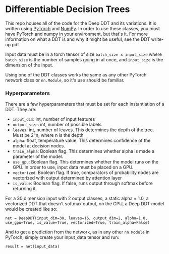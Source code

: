 # Differentiable Decision Trees

This repo houses all of the code for the Deep DDT and its variations. It is written using [PyTorch](https://pytorch.org/get-started/locally/) and [NumPy](https://www.numpy.org/). In order to use these classes, you must have PyTorch and numpy in your environment, but that's it. For more information on what a DDT is and why it might be useful, see the DDT write-up pdf.

Input data must be in a torch tensor of size `batch_size x input_size` where `batch_size` is the number of samples going in at once, and `input_size` is the dimension of the input.

Using one of the DDT classes works the same as any other PyTorch network class or `nn.Module`, so it's use should be familiar.

### Hyperparameters
There are a few hyperparameters that must be set for each instantiation of a DDT. They are:

* `input_dim`: int, number of input features
* `output_size`: int, number of possible labels
* `leaves`: int, number of leaves. This determines the depth of the tree. Must be 2^n, where n is the depth
* `alpha`: float, temperature value. This determines confidence of the model at decision nodes.
* `train_alpha`: Boolean flag. This determines whether alpha is made a parameter of the model.
* `use_gpu`: Boolean flag. This determines whether the model runs on the GPU. In order to use, input data must be placed on a GPU.
* `vectorized`: Boolean flag. If true, comparators of probability nodes are vectorized with output determined by attention layer
* `is_value`: Boolean flag. If false, runs output through softmax before returning it.

For a 30 dimension input with 2 output classes, a static alpha = 1.0, a vectorized DDT that doesn't softmax output, on the GPU, a Deep DDT model would be created like so:

```
net = DeepDDT(input_dim=30, leaves=16, output_dim=2, alpha=1.0, use_gpu=True, is_value=True, vectorized=True, train_alpha=False)
```

And to get a prediction from the network, as in any other `nn.Module` in PyTorch, simply create your input_data tensor and run:
```
result = net(input_data)
```
